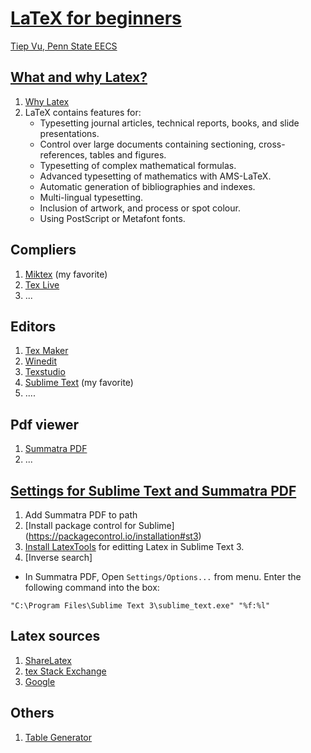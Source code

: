 # [LaTeX for beginners](https://github.com/tiepvupsu/LearningLatex)
[Tiep Vu, Penn State EECS](http://www.personal.psu.edu/thv102/)
## [What and why Latex?](https://latex-project.org/intro.html) 
1. [Why Latex](http://www-h.eng.cam.ac.uk/help/tpl/textprocessing/latex_advocacy.html)
2. LaTeX contains features for: 
    * Typesetting journal articles, technical reports, books, and slide presentations.
    * Control over large documents containing sectioning, cross-references, tables and figures.
    * Typesetting of complex mathematical formulas.
    * Advanced typesetting of mathematics with AMS-LaTeX.
    * Automatic generation of bibliographies and indexes.
    * Multi-lingual typesetting.
    * Inclusion of artwork, and process or spot colour.
    * Using PostScript or Metafont fonts.

## Compliers 
1. [Miktex](http://miktex.org/) (my favorite)
2. [Tex Live](https://www.tug.org/texlive/) 
3. ...

## Editors 
1. [Tex Maker](http://www.xm1math.net/texmaker/)
2. [Winedit](http://www.winedt.com/)
3. [Texstudio](http://texstudio.sourceforge.net/)
4. [Sublime Text](https://www.sublimetext.com/3) (my favorite)
5. .... 

## Pdf viewer 
1. [Summatra PDF](http://www.sumatrapdfreader.org/free-pdf-reader.html)
2. ... 

## [Settings for Sublime Text and Summatra PDF](http://economistry.com/2012/10/first-pdf-sublime-text-2-latex/)
1. Add Summatra PDF to path 
2. [Install package control for Sublime] (https://packagecontrol.io/installation#st3)
3. [Install LatexTools](https://github.com/SublimeText/LaTeXTools) for editting Latex in Sublime Text 3. 
4. [Inverse search]
 * In Summatra PDF, Open `Settings/Options...` from menu. Enter the following command into the box: 
 ```
 "C:\Program Files\Sublime Text 3\sublime_text.exe" "%f:%l"
 ```

## Latex sources 
1. [ShareLatex](https://www.sharelatex.com/learn/Main_Page)
2. [tex Stack Exchange](http://tex.stackexchange.com/)
3. [Google](https://www.google.com/)

## Others 
1. [Table Generator](http://www.tablesgenerator.com/)